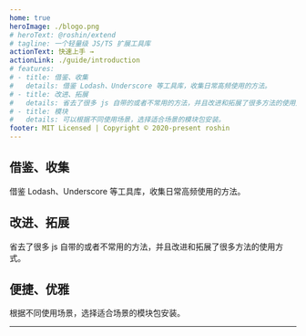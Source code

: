 ```yaml
---
home: true
heroImage: ./blogo.png
# heroText: @roshin/extend
# tagline: 一个轻量级 JS/TS 扩展工具库
actionText: 快速上手 →
actionLink: ./guide/introduction
# features:
# - title: 借鉴、收集
#   details: 借鉴 Lodash、Underscore 等工具库，收集日常高频使用的方法。
# - title: 改进、拓展
#   details: 省去了很多 js 自带的或者不常用的方法，并且改进和拓展了很多方法的使用方式。
# - title: 模块
#   details: 可以根据不同使用场景，选择适合场景的模块包安装。
footer: MIT Licensed | Copyright © 2020-present roshin
---
```


<div class="badge"></div>

<div class="features">
  <div class="feature">
    <h2>借鉴、收集</h2>
    <p>借鉴 Lodash、Underscore 等工具库，收集日常高频使用的方法。</p>
  </div>
  <div class="feature">
    <h2>改进、拓展</h2>
    <p>省去了很多 js 自带的或者不常用的方法，并且改进和拓展了很多方法的使用方式。</p>
  </div>
  <div class="feature">
    <h2>便捷、优雅</h2>
    <p>根据不同使用场景，选择适合场景的模块包安装。</p>
  </div>
</div>

---
